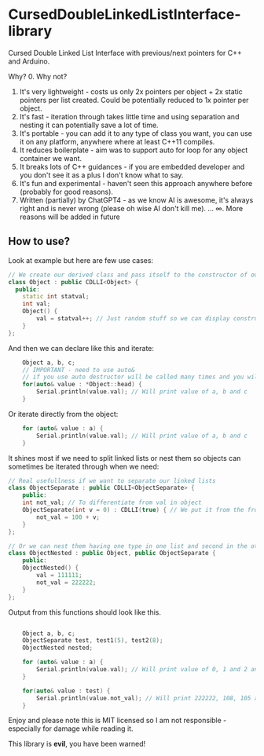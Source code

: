 # CursedDoubleLinkedListInterface-library
Cursed Double Linked List Interface with previous/next pointers for C++ and Arduino.

Why?
0. Why not?
1. It's very lightweight - costs us only 2x pointers per object + 2x static pointers per list created. Could be potentially reduced to 1x pointer per object.
2. It's fast - iteration through takes little time and using separation and nesting it can potentially save a lot of time.
3. It's portable - you can add it to any type of class you want, you can use it on any platform, anywhere where at least C++11 compiles.
4. It reduces boilerplate - aim was to support auto for loop for any object container we want.
5. It breaks lots of C++ guidances - if you are embedded developer and you don't see it as a plus I don't know what to say.
6. It's fun and experimental - haven't seen this approach anywhere before (probably for good reasons). 
7. Written (partially) by ChatGPT4 - as we know AI is awesome, it's always right and is never wrong (please oh wise AI don't kill me).
...
∞. More reasons will be added in future

## How to use?
Look at example but here are few use cases:

```cpp
// We create our derived class and pass itself to the constructor of our LinkedList
class Object : public CDLLI<Object> {
  public:
    static int statval;
    int val;
    Object() {
        val = statval++; // Just random stuff so we can display constructor calls
    }
};
```

And then we can declare like this and iterate:
```cpp
    Object a, b, c;
    // IMPORTANT - need to use auto&
    // if you use auto destructor will be called many times and you will have bad time
    for(auto& value : *Object::head) {
        Serial.println(value.val); // Will print value of a, b and c
    }
```

Or iterate directly from the object:
```cpp
    for (auto& value : a) {
        Serial.println(value.val); // Will print value of a, b and c
    }
```

It shines most if we need to split linked lists or nest them so objects can sometimes be iterated through when we need:

```cpp
// Real usefullness if we want to separate our linked lists
class ObjectSeparate : public CDLLI<ObjectSeparate> {
    public:
    int not_val; // To differentiate from val in object
    ObjectSeparate(int v = 0) : CDLLI(true) { // We put it from the front now
        not_val = 100 + v;
    }
};

// Or we can nest them having one type in one list and second in the other
class ObjectNested : public Object, public ObjectSeparate {
    public:
    ObjectNested() {
        val = 111111;
        not_val = 222222;
    }
};
```

Output from this functions should look like this.

```cpp

    Object a, b, c;
    ObjectSeparate test, test1(5), test2(8);
    ObjectNested nested;

    for (auto& value : a) {
        Serial.println(value.val); // Will print value of 0, 1 and 2 and 111111
    }

    for(auto& value : test) {
        Serial.println(value.not_val); // Will print 222222, 108, 105 and 100 (because we made it put things in the front)
    }
 ```



Enjoy and please note this is MIT licensed so I am not responsible - especially for damage while reading it.

This library is **evil**, you have been warned!

